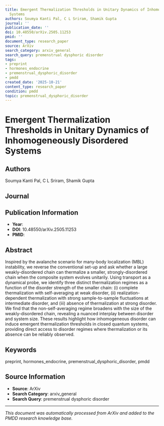 ```yaml
---
title: Emergent Thermalization Thresholds in Unitary Dynamics of Inhomogeneously Disordered
  Systems
authors: Soumya Kanti Pal, C L Sriram, Shamik Gupta
journal: ''
publication_date: ''
doi: 10.48550/arXiv.2505.11253
pmid: ''
document_type: research_paper
source: ArXiv
search_category: arxiv_general
search_query: premenstrual dysphoric disorder
tags:
- preprint
- hormones_endocrine
- premenstrual_dysphoric_disorder
- pmdd
created_date: '2025-10-21'
content_type: research_paper
condition: pmdd
topic: premenstrual_dysphoric_disorder
---
```


# Emergent Thermalization Thresholds in Unitary Dynamics of Inhomogeneously Disordered Systems

## Authors
Soumya Kanti Pal, C L Sriram, Shamik Gupta

## Journal


## Publication Information
- **Year**: 
- **DOI**: 10.48550/arXiv.2505.11253
- **PMID**: 

## Abstract
Inspired by the avalanche scenario for many-body localization (MBL) instability, we reverse the conventional set-up and ask whether a large weakly-disordered chain can thermalize a smaller, strongly-disordered chain when the composite system evolves unitarily. Using transport as a dynamical probe, we identify three distinct thermalization regimes as a function of the disorder strength of the smaller chain: (i) complete thermalization with self-averaging at weak disorder, (ii) realization-dependent thermalization with strong sample-to-sample fluctuations at intermediate disorder, and (iii) absence of thermalization at strong disorder. We find that the non-self-averaging regime broadens with the size of the weakly-disordered chain, revealing a nuanced interplay between disorder and system size. These results highlight how inhomogeneous disorder can induce emergent thermalization thresholds in closed quantum systems, providing direct access to disorder regimes where thermalization or its absence can be reliably observed.

## Keywords
preprint, hormones_endocrine, premenstrual_dysphoric_disorder, pmdd

## Source Information
- **Source**: ArXiv
- **Search Category**: arxiv_general
- **Search Query**: premenstrual dysphoric disorder

---
*This document was automatically processed from ArXiv and added to the PMDD research knowledge base.*

